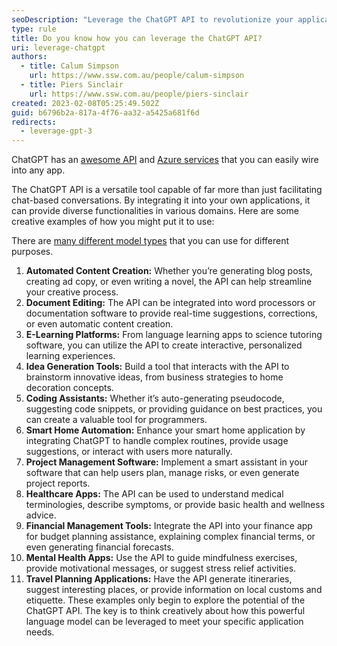 ```yaml
---
seoDescription: "Leverage the ChatGPT API to revolutionize your applications with AI-driven language capabilities."
type: rule
title: Do you know how you can leverage the ChatGPT API?
uri: leverage-chatgpt
authors:
  - title: Calum Simpson
    url: https://www.ssw.com.au/people/calum-simpson
  - title: Piers Sinclair
    url: https://www.ssw.com.au/people/piers-sinclair
created: 2023-02-08T05:25:49.502Z
guid: b6796b2a-817a-4f76-aa32-a5425a681f6d
redirects:
  - leverage-gpt-3
---
```


ChatGPT has an [awesome API](https://openai.com/api/) and [Azure services](https://azure.microsoft.com/en-us/products/cognitive-services/openai-service) that you can easily wire into any app.

The ChatGPT API is a versatile tool capable of far more than just facilitating chat-based conversations. By integrating it into your own applications, it can provide diverse functionalities in various domains. Here are some creative examples of how you might put it to use:

<!--endintro-->

There are [many different model types](https://labelbox.com/foundation-models/list-of-foundation-models/) that you can use for different purposes.

1. **Automated Content Creation:** Whether you’re generating blog posts, creating ad copy, or even writing a novel, the API can help streamline your creative process.
2. **Document Editing:** The API can be integrated into word processors or documentation software to provide real-time suggestions, corrections, or even automatic content creation.
3. **E-Learning Platforms:** From language learning apps to science tutoring software, you can utilize the API to create interactive, personalized learning experiences.
4. **Idea Generation Tools:** Build a tool that interacts with the API to brainstorm innovative ideas, from business strategies to home decoration concepts.
5. **Coding Assistants:** Whether it’s auto-generating pseudocode, suggesting code snippets, or providing guidance on best practices, you can create a valuable tool for programmers.
6. **Smart Home Automation:** Enhance your smart home application by integrating ChatGPT to handle complex routines, provide usage suggestions, or interact with users more naturally.
7. **Project Management Software:** Implement a smart assistant in your software that can help users plan, manage risks, or even generate project reports.
8. **Healthcare Apps:** The API can be used to understand medical terminologies, describe symptoms, or provide basic health and wellness advice.
9. **Financial Management Tools:** Integrate the API into your finance app for budget planning assistance, explaining complex financial terms, or even generating financial forecasts.
10. **Mental Health Apps:** Use the API to guide mindfulness exercises, provide motivational messages, or suggest stress relief activities.
11. **Travel Planning Applications:** Have the API generate itineraries, suggest interesting places, or provide information on local customs and etiquette.
These examples only begin to explore the potential of the ChatGPT API. The key is to think creatively about how this powerful language model can be leveraged to meet your specific application needs.
